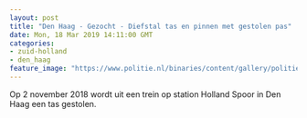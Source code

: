 ```yaml
---
layout: post
title: "Den Haag - Gezocht - Diefstal tas en pinnen met gestolen pas"
date: Mon, 18 Mar 2019 14:11:00 GMT
categories: 
- zuid-holland 
- den_haag 
feature_image: "https://www.politie.nl/binaries/content/gallery/politie/gezocht/verdachten/2019/maart/06-dh/tw-19-03/190319_team_diefstal-tas-trein-1.jpg"
---
```


Op 2 november 2018 wordt uit een trein op station Holland Spoor in Den Haag een tas gestolen.
